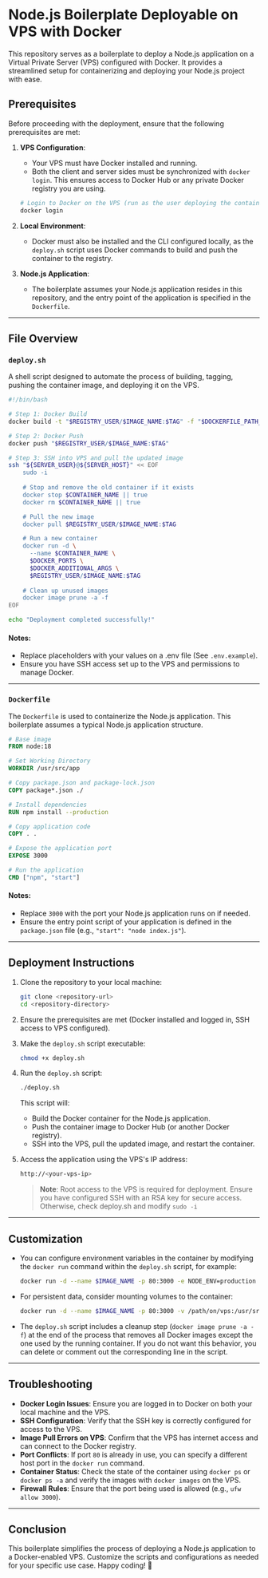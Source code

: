 # Node.js Boilerplate Deployable on VPS with Docker

This repository serves as a boilerplate to deploy a Node.js application on a Virtual Private Server (VPS) configured
with Docker. It provides a streamlined setup for containerizing and deploying your Node.js project with ease.

## Prerequisites

Before proceeding with the deployment, ensure that the following prerequisites are met:

1. **VPS Configuration**:
    - Your VPS must have Docker installed and running.
    - Both the client and server sides must be synchronized with `docker login`. This ensures access to Docker Hub or
      any private Docker registry you are using.

   ```bash
   # Login to Docker on the VPS (run as the user deploying the containers)
   docker login
   ```

2. **Local Environment**:
    - Docker must also be installed and the CLI configured locally, as the `deploy.sh` script uses Docker commands to
      build and push the container to the registry.

3. **Node.js Application**:
    - The boilerplate assumes your Node.js application resides in this repository, and the entry point of the
      application is specified in the `Dockerfile`.

---

## File Overview

### `deploy.sh`

A shell script designed to automate the process of building, tagging, pushing the container image, and deploying it on
the VPS.

```bash
#!/bin/bash

# Step 1: Docker Build
docker build -t "$REGISTRY_USER/$IMAGE_NAME:$TAG" -f "$DOCKERFILE_PATH_FOLDER/Dockerfile" "$DOCKERFILE_PATH"

# Step 2: Docker Push
docker push "$REGISTRY_USER/$IMAGE_NAME:$TAG"

# Step 3: SSH into VPS and pull the updated image
ssh "${SERVER_USER}@${SERVER_HOST}" << EOF
    sudo -i
    
    # Stop and remove the old container if it exists
    docker stop $CONTAINER_NAME || true
    docker rm $CONTAINER_NAME || true

    # Pull the new image
    docker pull $REGISTRY_USER/$IMAGE_NAME:$TAG

    # Run a new container
    docker run -d \
      --name $CONTAINER_NAME \
      $DOCKER_PORTS \
      $DOCKER_ADDITIONAL_ARGS \
      $REGISTRY_USER/$IMAGE_NAME:$TAG
      
    # Clean up unused images
    docker image prune -a -f
EOF

echo "Deployment completed successfully!"
```

#### Notes:

- Replace placeholders with your values on a .env file (See ```.env.example```).
- Ensure you have SSH access set up to the VPS and permissions to manage Docker.

---

### `Dockerfile`

The `Dockerfile` is used to containerize the Node.js application. This boilerplate assumes a typical Node.js application
structure.

```dockerfile
# Base image
FROM node:18

# Set Working Directory
WORKDIR /usr/src/app

# Copy package.json and package-lock.json
COPY package*.json ./

# Install dependencies
RUN npm install --production

# Copy application code
COPY . .

# Expose the application port
EXPOSE 3000

# Run the application
CMD ["npm", "start"]
```

#### Notes:

- Replace `3000` with the port your Node.js application runs on if needed.
- Ensure the entry point script of your application is defined in the `package.json` file (e.g.,
  `"start": "node index.js"`).

---

## Deployment Instructions

1. Clone the repository to your local machine:
   ```bash
   git clone <repository-url>
   cd <repository-directory>
   ```

2. Ensure the prerequisites are met (Docker installed and logged in, SSH access to VPS configured).

3. Make the `deploy.sh` script executable:
   ```bash
   chmod +x deploy.sh
   ```

4. Run the `deploy.sh` script:
   ```bash
   ./deploy.sh
   ```

   This script will:
    - Build the Docker container for the Node.js application.
    - Push the container image to Docker Hub (or another Docker registry).
    - SSH into the VPS, pull the updated image, and restart the container.

5. Access the application using the VPS's IP address:
   ```bash
   http://<your-vps-ip>
   ```

   > **Note**: Root access to the VPS is required for deployment. Ensure you have configured SSH with an RSA key for
   secure access. Otherwise, check deploy.sh and modify ```sudo -i```
---

## Customization

- You can configure environment variables in the container by modifying the `docker run` command within the `deploy.sh`
  script, for example:
  ```bash
  docker run -d --name $IMAGE_NAME -p 80:3000 -e NODE_ENV=production $IMAGE_NAME:$TAG
  ```

- For persistent data, consider mounting volumes to the container:
  ```bash
  docker run -d --name $IMAGE_NAME -p 80:3000 -v /path/on/vps:/usr/src/app/data $IMAGE_NAME:$TAG
  ```

- The `deploy.sh` script includes a cleanup step (```docker image prune -a -f```) at the end of the process that removes all Docker images except the one
  used by the running container. If you do not want this behavior, you can delete or comment out the corresponding line
  in the script.

---

## Troubleshooting

- **Docker Login Issues**: Ensure you are logged in to Docker on both your local machine and the VPS.
- **SSH Configuration**: Verify that the SSH key is correctly configured for access to the VPS.
- **Image Pull Errors on VPS**: Confirm that the VPS has internet access and can connect to the Docker registry.
- **Port Conflicts**: If port `80` is already in use, you can specify a different host port in the `docker run` command.
- **Container Status**: Check the state of the container using `docker ps` or `docker ps -a` and verify the images with
  `docker images` on the VPS.
- **Firewall Rules**: Ensure that the port being used is allowed (e.g., `ufw allow 3000`).

---

## Conclusion

This boilerplate simplifies the process of deploying a Node.js application to a Docker-enabled VPS. Customize the
scripts and configurations as needed for your specific use case. Happy coding! 🚀